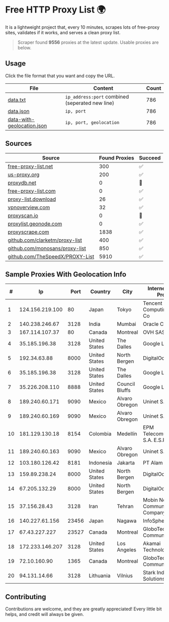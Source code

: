 
# Free HTTP Proxy List 🌍

It is a lightweight project that, every 10 minutes, scrapes lots of free-proxy sites, validates if it works, and serves a clean proxy list.


> Scraper found **9556** proxies at the latest update. Usable proxies are below.

## Usage

Click the file format that you want and copy the URL.


|File|Content|Count|
|----|-------|-----|
|[data.txt](https://raw.githubusercontent.com/themiralay/Proxy-List-World/master/data.txt)|`ip_address:port` combined (seperated new line)|786|
|[data.json](https://raw.githubusercontent.com/themiralay/Proxy-List-World/master/data.json)|`ip, port`|786|
|[data-with-geolocation.json](https://raw.githubusercontent.com/themiralay/Proxy-List-World/master/data-with-geolocation.json)|`ip, port, geolocation`|786|

## Sources

|Source|Found Proxies|Succeed|
|------|-------------|-------|
|[free-proxy-list.net](https://free-proxy-list.net)|300|✅|
|[us-proxy.org](https://www.us-proxy.org)|200|✅|
|[proxydb.net](http://proxydb.net)|0|🚫|
|[free-proxy-list.com](https://free-proxy-list.com/?page=&port=&type%5B%5D=http&type%5B%5D=https&up_time=0&search=Search)|0|✅|
|[proxy-list.download](https://www.proxy-list.download/HTTP)|26|✅|
|[vpnoverview.com](https://vpnoverview.com/privacy/anonymous-browsing/free-proxy-servers)|32|✅|
|[proxyscan.io](https://www.proxyscan.io)|0|🚫|
|[proxylist.geonode.com](https://proxylist.geonode.com/api/proxy-list?limit=300&page=1&sort_by=lastChecked&sort_type=desc&protocols=http,https)|0|✅|
|[proxyscrape.com](https://api.proxyscrape.com/v2/?request=displayproxies&protocol=http&timeout=10000&country=all&ssl=all&anonymity=all)|1838|✅|
|[github.com/clarketm/proxy-list](https://raw.githubusercontent.com/clarketm/proxy-list/master/proxy-list-raw.txt)|400|✅|
|[github.com/monosans/proxy-list](https://raw.githubusercontent.com/monosans/proxy-list/main/proxies/http.txt)|850|✅|
|[github.com/TheSpeedX/PROXY-List](https://raw.githubusercontent.com/TheSpeedX/PROXY-List/master/http.txt)|5910|✅|


## Sample Proxies With Geolocation Info

|#|Ip|Port|Country|City|Internet Service Provider|
|-|--|----|-------|----|-------------------------|
|1|124.156.219.100|80|Japan|Tokyo|Tencent Cloud Computing (Beijing) Co|
|2|140.238.246.67|3128|India|Mumbai|Oracle Corporation|
|3|167.114.107.37|80|Canada|Montreal|OVH SAS|
|4|35.185.196.38|3128|United States|The Dalles|Google LLC|
|5|192.34.63.88|8000|United States|North Bergen|DigitalOcean, LLC|
|6|35.185.196.38|3128|United States|The Dalles|Google LLC|
|7|35.226.208.110|8888|United States|Council Bluffs|Google LLC|
|8|189.240.60.171|9090|Mexico|Alvaro Obregon|Uninet S.A. de C.V.|
|9|189.240.60.169|9090|Mexico|Alvaro Obregon|Uninet S.A. de C.V.|
|10|181.129.130.18|8154|Colombia|Medellín|EPM Telecomunicaciones S.A. E.S.P.|
|11|189.240.60.163|9090|Mexico|Alvaro Obregon|Uninet S.A. de C.V.|
|12|103.180.126.42|8181|Indonesia|Jakarta|PT Alam Media Data|
|13|159.89.238.24|8000|United States|North Bergen|DigitalOcean, LLC|
|14|67.205.132.29|8000|United States|North Bergen|DigitalOcean, LLC|
|15|37.156.28.43|3128|Iran|Tehran|Mobin Net Communication Company|
|16|140.227.61.156|23456|Japan|Nagawa|InfoSphere|
|17|67.43.227.227|23527|Canada|Montreal|GloboTech Communications|
|18|172.233.146.207|3128|United States|Los Angeles|Akamai Technologies, Inc.|
|19|72.10.160.90|1365|Canada|Montreal|GloboTech Communications|
|20|94.131.14.66|3128|Lithuania|Vilnius|Stark Industries Solutions LTD|



## Contributing

Contributions are welcome, and they are greatly appreciated! Every
little bit helps, and credit will always be given.

